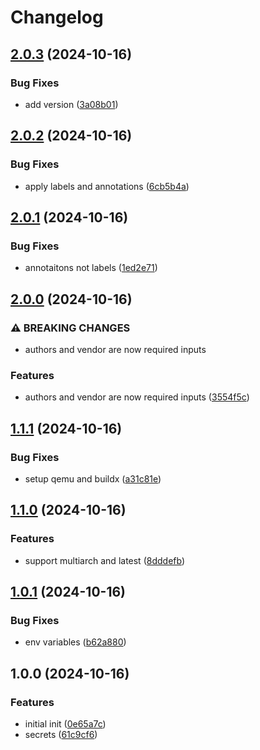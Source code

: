 # Changelog

## [2.0.3](https://github.com/Jmainguy/docker-workflows/compare/v2.0.2...v2.0.3) (2024-10-16)


### Bug Fixes

* add version ([3a08b01](https://github.com/Jmainguy/docker-workflows/commit/3a08b01f260fce3324cbda71bdb82df799fdba61))

## [2.0.2](https://github.com/Jmainguy/docker-workflows/compare/v2.0.1...v2.0.2) (2024-10-16)


### Bug Fixes

* apply labels and annotations ([6cb5b4a](https://github.com/Jmainguy/docker-workflows/commit/6cb5b4ab69d9922a1f3b7d4b91c07bfb6b9dffbb))

## [2.0.1](https://github.com/Jmainguy/docker-workflows/compare/v2.0.0...v2.0.1) (2024-10-16)


### Bug Fixes

* annotaitons not labels ([1ed2e71](https://github.com/Jmainguy/docker-workflows/commit/1ed2e714c3e4a81fb85095d63c6a89e56ae98456))

## [2.0.0](https://github.com/Jmainguy/docker-workflows/compare/v1.1.1...v2.0.0) (2024-10-16)


### ⚠ BREAKING CHANGES

* authors and vendor are now required inputs

### Features

* authors and vendor are now required inputs ([3554f5c](https://github.com/Jmainguy/docker-workflows/commit/3554f5ccacc4dcfa90514db77699da9cc98296e4))

## [1.1.1](https://github.com/Jmainguy/docker-workflows/compare/v1.1.0...v1.1.1) (2024-10-16)


### Bug Fixes

* setup qemu and buildx ([a31c81e](https://github.com/Jmainguy/docker-workflows/commit/a31c81e4ce6a8e62884f348cc8699a44b6fb1d61))

## [1.1.0](https://github.com/Jmainguy/docker-workflows/compare/v1.0.1...v1.1.0) (2024-10-16)


### Features

* support multiarch and latest ([8dddefb](https://github.com/Jmainguy/docker-workflows/commit/8dddefbaa393dbf543e8e124fbfc11f2f56eb734))

## [1.0.1](https://github.com/Jmainguy/docker-workflows/compare/v1.0.0...v1.0.1) (2024-10-16)


### Bug Fixes

* env variables ([b62a880](https://github.com/Jmainguy/docker-workflows/commit/b62a88059b0c714edc04863591cf7813fb872335))

## 1.0.0 (2024-10-16)


### Features

* initial init ([0e65a7c](https://github.com/Jmainguy/docker-workflows/commit/0e65a7c44879f152939bd92a1a43cfece5521e18))
* secrets ([61c9cf6](https://github.com/Jmainguy/docker-workflows/commit/61c9cf6922b762dd0acc554a16ca55f3116eb624))
